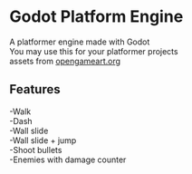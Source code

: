 # Godot Platform Engine
 A platformer engine made with Godot  
 You may use this for your platformer projects  
 assets from [opengameart.org](opengameart.org)  

## Features
  -Walk  
  -Dash  
  -Wall slide   
  -Wall slide + jump  
  -Shoot bullets  
  -Enemies with damage counter  
 
